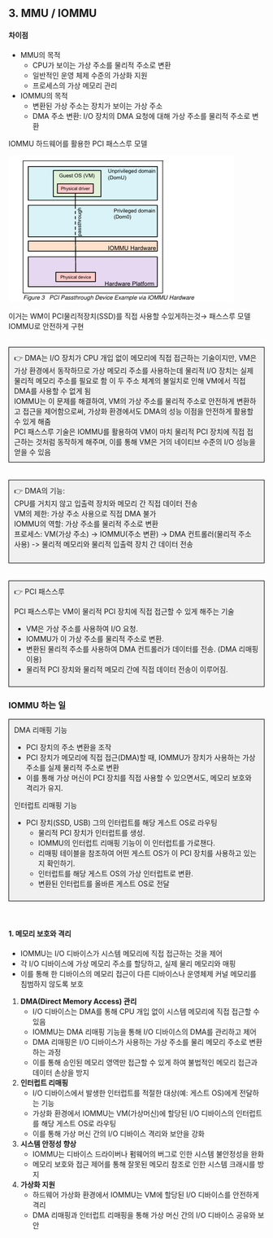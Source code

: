 ## 3. MMU / IOMMU

#### 차이점

- MMU의 목적
    - CPU가 보이는 가상 주소를 물리적 주소로 변환
    - 일반적인 운영 체제 수준의 가상화 지원
    - 프로세스의 가상 메모리 관리
- IOMMU의 목적
    - 변환된 가상 주소는 장치가 보이는 가상 주소
    - DMA 주소 변환: I/O 장치의 DMA 요청에 대해 가상 주소를 물리적 주소로 변환

IOMMU 하드웨어를 활용한 PCI 패스스루 모델

![IOMMU 하드웨어를 활용한 PCI 패스스루 모델](images/pci_path_through.png)

이거는 WM이 PCI물리적장치(SSD)를 직접 사용할 수있게하는것→ 패스스루 모델IOMMU로 안전하게 구현<br><br>

<div style="border: 1px solid black; padding: 10px; background-color: #f0f0f0;">
<aside>
👉 DMA는 I/O 장치가 CPU 개입 없이 메모리에 직접 접근하는 기술이지만, VM은 가상 환경에서 동작하므로 가상 메모리 주소를 사용하는데 물리적 I/O 장치는 실제 물리적 메모리 주소를 필요로 함 이 두 주소 체계의 불일치로 인해 VM에서 직접 DMA를 사용할 수 없게 됨<br>
IOMMU는 이 문제를 해결하여, VM의 가상 주소를 물리적 주소로 안전하게 변환하고 접근을 제어함으로써, 가상화 환경에서도 DMA의 성능 이점을 안전하게 활용할 수 있게 해줌<br>
PCI 패스스루 기술은 IOMMU를 활용하여 VM이 마치 물리적 PCI 장치에 직접 접근하는 것처럼 동작하게 해주며, 이를 통해 VM은 거의 네이티브 수준의 I/O 성능을 얻을 수 있음<br>
</aside> 
</div>
<br><br>

<div style="border: 1px solid black; padding: 10px; background-color: #f0f0f0;">
<aside>
👉 DMA의 기능: <br>CPU를 거치지 않고 입출력 장치와 메모리 간 직접 데이터 전송<br>
VM의 제한: 가상 주소 사용으로 직접 DMA 불가<br>
IOMMU의 역할: 가상 주소를 물리적 주소로 변환<br>
프로세스: VM(가상 주소) -> IOMMU(주소 변환) -> DMA 컨트롤러(물리적 주소 사용) -> 물리적 메모리와 물리적 입출력 장치 간 데이터 전송<br><br>
</aside>
</div>
<br><br>





<div style="border: 1px solid black; padding: 10px; background-color: #f0f0f0;">
👉 PCI 패스스루

PCI 패스스루는 VM이 물리적 PCI 장치에 직접 접근할 수 있게 해주는 기술

- VM은 가상 주소를 사용하여 I/O 요청.
- IOMMU가 이 가상 주소를 물리적 주소로 변환.
- 변환된 물리적 주소를 사용하여 DMA 컨트롤러가 데이터를 전송. (DMA 리매핑이용)
- 물리적 PCI 장치와 물리적 메모리 간에 직접 데이터 전송이 이루어짐.
</div>

### IOMMU  하는 일



<div style="border: 1px solid black; padding: 10px; background-color: #f0f0f0;">
DMA 리매핑 기능  

- PCI 장치의 주소 변환을 조작
- PCI 장치가 메모리에 직접 접근(DMA)할 때, IOMMU가 장치가 사용하는 가상 주소를 실제 물리적 주소로 변환
- 이를 통해 가상 머신이 PCI 장치를 직접 사용할 수 있으면서도, 메모리 보호와 격리가 유지.

인터럽트 리매핑 기능

- PCI 장치(SSD, USB) 그의 인터럽트를 해당 게스트 OS로 라우팅
    - 물리적 PCI 장치가 인터럽트를 생성.
    - IOMMU의 인터럽트 리매핑 기능이 이 인터럽트를 가로챈다.
    - 리매핑 테이블을 참조하여 어떤 게스트 OS가 이 PCI 장치를 사용하고 있는지 확인하기.
    - 인터럽트를 해당 게스트 OS의 가상 인터럽트로 변환.
    - 변환된 인터럽트를 올바른 게스트 OS로 전달
</div>
<br><br>



#### **1. 메모리 보호와 격리**

- IOMMU는 I/O 디바이스가 시스템 메모리에 직접 접근하는 것을 제어
- 각 I/O 디바이스에 가상 메모리 주소를 할당하고, 실제 물리 메모리와 매핑
- 이를 통해 한 디바이스의 메모리 접근이 다른 디바이스나 운영체제 커널 메모리를 침범하지 않도록 보호<br>
1. **DMA(Direct Memory Access) 관리**
    - I/O 디바이스는 DMA를 통해 CPU 개입 없이 시스템 메모리에 직접 접근할 수 있음
    - IOMMU는 DMA 리매핑 기능을 통해 I/O 디바이스의 DMA를 관리하고 제어
    - DMA 리매핑은 I/O 디바이스가 사용하는 가상 주소를 물리 메모리 주소로 변환하는 과정
    - 이를 통해 승인된 메모리 영역만 접근할 수 있게 하여 불법적인 메모리 접근과 데이터 손상을 방지
2. **인터럽트 리매핑**
    - I/O 디바이스에서 발생한 인터럽트를 적절한 대상(예: 게스트 OS)에게 전달하는 기능
    - 가상화 환경에서 IOMMU는 VM(가상머신)에 할당된 I/O 디바이스의 인터럽트를 해당 게스트 OS로 라우팅
    - 이를 통해 가상 머신 간의 I/O 디바이스 격리와 보안을 강화
3. **시스템 안정성 향상**
    - IOMMU는 디바이스 드라이버나 펌웨어의 버그로 인한 시스템 불안정성을 완화
    - 메모리 보호와 접근 제어를 통해 잘못된 메모리 참조로 인한 시스템 크래시를 방지
4. **가상화 지원**
    - 하드웨어 가상화 환경에서 IOMMU는 VM에 할당된 I/O 디바이스를 안전하게 격리
    - DMA 리매핑과 인터럽트 리매핑을 통해 가상 머신 간의 I/O 디바이스 공유와 보안